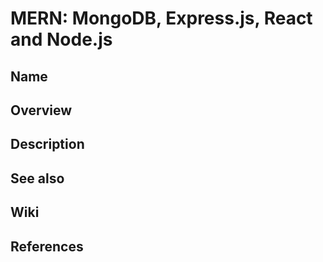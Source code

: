 # MERN: MongoDB, Express.js, React and Node.js

## Name

## Overview

## Description

## See also

## Wiki

## References
